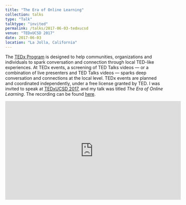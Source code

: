```yaml
---
title: "The Era of Online Learning"
collection: talks
type: "Talk"
talktype: "invited"
permalink: /talks/2017-06-03-tedxucsd
venue: "TEDxUCSD 2017"
date: 2017-06-03
location: "La Jolla, California"
---
```


The <a href="https://www.ted.com/about/programs-initiatives/tedx-program" target="_blank">TEDx Program</a> is designed to help communities, organizations and individuals to spark conversation and connection through local TED-like experiences. At TEDx events, a screening of TED Talks videos — or a combination of live presenters and TED Talks videos — sparks deep conversation and connections at the local level. TEDx events are planned and coordinated independently, under a free license granted by TED. I was invited to speak at <a href="https://www.ted.com/tedx/events/22004" target="_blank">TEDxUCSD 2017</a>, and my talk was titled <i>The Era of Online Learning</i>. The recording can be found <a href="https://youtu.be/5JKgUoY9pTg" target="_blank">here</a>.

<iframe width="560" height="315" src="https://www.youtube.com/embed/5JKgUoY9pTg" title="YouTube video player" frameborder="0" allow="accelerometer; autoplay; clipboard-write; encrypted-media; gyroscope; picture-in-picture" allowfullscreen></iframe>
